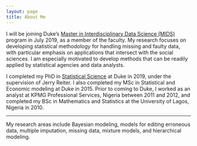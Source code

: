 ```yaml
---
layout: page
title: About Me
---
```


I will be joining Duke’s [Master in Interdisciplinary Data Science (MIDS)](https://datascience.duke.edu) program in July 2019, as a member of the faculty.
My research focuses on developing statistical methodology for handling missing and faulty data, with particular emphasis on applications that intersect with the social sciences. I am especially motivated to develop methods that can be readily applied by statistical agencies and data analysts.

I completed my PhD in [Statistical Science](https://stat.duke.edu) at Duke in 2019, under the supervision of Jerry Reiter. I also completed my MSc in Statistical and Economic modeling at Duke in 2015. Prior to coming to Duke, I worked as an analyst at KPMG Professional Services, Nigeria between 2011 and 2012, and completed my BSc in Mathematics and Statistics at the University of Lagos, Nigeria in 2010.

-------------------------
My research areas include Bayesian modeling, models for editing erroneous data, multiple imputation, missing data, mixture models, and hierarchical modeling.
